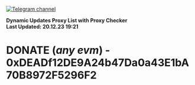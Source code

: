 [![Telegram channel](https://img.shields.io/endpoint?url=https://runkit.io/damiankrawczyk/telegram-badge/branches/master?url=https://t.me/n4z4v0d)](https://t.me/n4z4v0d) 

**Dynamic Updates Proxy List with Proxy Checker**  
**Last Updated: 20.12.23 19:21**

# DONATE (_any evm_) - 0xDEADf12DE9A24b47Da0a43E1bA70B8972F5296F2

